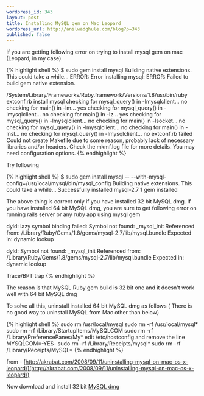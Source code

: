 ```yaml
---
wordpress_id: 343
layout: post
title: Installing MySQL gem on Mac Leopard
wordpress_url: http://anilwadghule.com/blog?p=343
published: false
---
```


If you are getting following error on trying to install mysql gem on mac (Leopard, in my case)

{% highlight shell %}
$ sudo gem install mysql
Building native extensions.  This could take a while...
ERROR:  Error installing mysql:
ERROR: Failed to build gem native extension.

/System/Library/Frameworks/Ruby.framework/Versions/1.8/usr/bin/ruby extconf.rb install mysql checking for mysql_query() in -lmysqlclient... no checking for main() in -lm... yes checking for mysql_query() in -lmysqlclient... no checking for main() in -lz... yes checking for mysql_query() in -lmysqlclient... no checking for main() in -lsocket... no checking for mysql_query() in -lmysqlclient... no checking for main() in -lnsl... no checking for mysql_query() in -lmysqlclient... no extconf.rb failed Could not create Makefile due to some reason, probably lack of necessary libraries and/or headers.  Check the mkmf.log file for more details.  You may need configuration options.
{% endhighlight %}

Try following

{% highlight shell %}
$ sudo gem install mysql -- --with-mysql-config=/usr/local/mysql/bin/mysql_config
Building native extensions.  This could take a while...
Successfully installed mysql-2.7
1 gem installed

The above thing is correct only if you have installed 32 bit MySQL dmg. If you have installed 64 bit MySQL dmg, you are sure to get following error on running rails server or any ruby app using mysql gem

dyld: lazy symbol binding failed: Symbol not found: _mysql_init
  Referenced from: /Library/Ruby/Gems/1.8/gems/mysql-2.7/lib/mysql.bundle
  Expected in: dynamic lookup

dyld: Symbol not found: _mysql_init Referenced from: /Library/Ruby/Gems/1.8/gems/mysql-2.7/lib/mysql.bundle Expected in: dynamic lookup

Trace/BPT trap
{% endhighlight %}

The reason is that MySQL Ruby gem build is 32 bit one and it doesn't work well with 64 bit MySQL dmg

To solve all this, uninstall installed 64 bit MySQL dmg as follows ( There is no good way to uninstall MySQL from Mac other than below)

{% highlight shell %}
 sudo rm /usr/local/mysql
 sudo rm -rf /usr/local/mysql*
 sudo rm -rf /Library/StartupItems/MySQLCOM
 sudo rm -rf /Library/PreferencePanes/My*
 edit /etc/hostconfig and remove the line MYSQLCOM=-YES-
 sudo rm -rf /Library/Receipts/mysql*
 sudo rm -rf /Library/Receipts/MySQL*
{% endhighlight %}

from - [http://akrabat.com/2008/09/11/uninstalling-mysql-on-mac-os-x-leopard/](http://akrabat.com/2008/09/11/uninstalling-mysql-on-mac-os-x-leopard/)

Now download and install 32 bit [MySQL dmg](http://dev.mysql.com/downloads/mysql/5.1.html#macosx-dmg)

